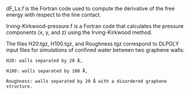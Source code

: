 dF_Lx.f is the Fortran code used to compute the derivative of the free energy with respect to the 
line contact.

Irving-Kirkwood-pressure.f is a Fortran code that calculates the pressure components 
(x, y, and z) using the Irving-Kirkwood method.

The files H20.tgz, H100.tgz, and Roughness.tgz correspond to DLPOLY input files for simulations of 
confined water between two graphene walls:

    H20: walls separated by 20 Å,

    H100: walls separated by 100 Å,

    Roughness: walls separated by 20 Å with a disordered graphene structure.
